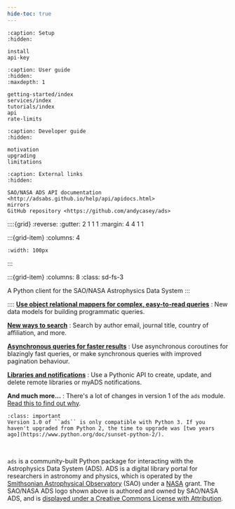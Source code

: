 ```yaml
---
hide-toc: true
---
```


```{toctree}
:caption: Setup
:hidden:

install
api-key
```

```{toctree}
:caption: User guide
:hidden:
:maxdepth: 1

getting-started/index
services/index
tutorials/index
api
rate-limits
```

```{toctree}
:caption: Developer guide
:hidden:

motivation
upgrading
limitations
```

```{toctree}
:caption: External links
:hidden:

SAO/NASA ADS API documentation <http://adsabs.github.io/help/api/apidocs.html>
mirrors
GitHub repository <https://github.com/andycasey/ads>
```


::::{grid}
:reverse:
:gutter: 2 1 1 1
:margin: 4 4 1 1

:::{grid-item}
:columns: 4

```{image} ./_static/ads-logo-square.png
:width: 100px
```
:::

:::{grid-item}
:columns: 8
:class: sd-fs-3

A Python client for the SAO/NASA Astrophysics Data System
:::

::::
**[Use object relational mappers for complex, easy-to-read queries](#)**
: New data models for building programmatic queries.

**[New ways to search](#)**
: Search by author email, journal title, country of affiliation, and more.

**[Asynchronous queries for faster results](#)**
: Use asynchronous coroutines for blazingly fast queries, or make synchronous queries with improved pagination behaviour.

**[Libraries and notifications](#)**
: Use a Pythonic API to create, update, and delete remote libraries or myADS notifications.

**And much more...**
: There's a lot of changes in version 1 of the ``ads`` module. [Read this to find out why](motivation.md).

```{important} Important
:class: important
Version 1.0 of ``ads`` is only compatible with Python 3. If you haven't upgraded from Python 2, the time to upgrade was [two years ago](https://www.python.org/doc/sunset-python-2/).
```


&nbsp;


``ads`` is a community-built Python package for interacting with the Astrophysics Data System (ADS). ADS is a digital library portal for researchers in astronomy and physics, which is operated by the [Smithsonian Astrophysical Observatory](https://www.cfa.harvard.edu/sao) (SAO) under a [NASA](https://nasa.gov) grant. The SAO/NASA ADS logo shown above is authored and owned by SAO/NASA ADS, and is [displayed under a Creative Commons License with Attribution](https://ui.adsabs.harvard.edu/help/logos/).

&nbsp;


